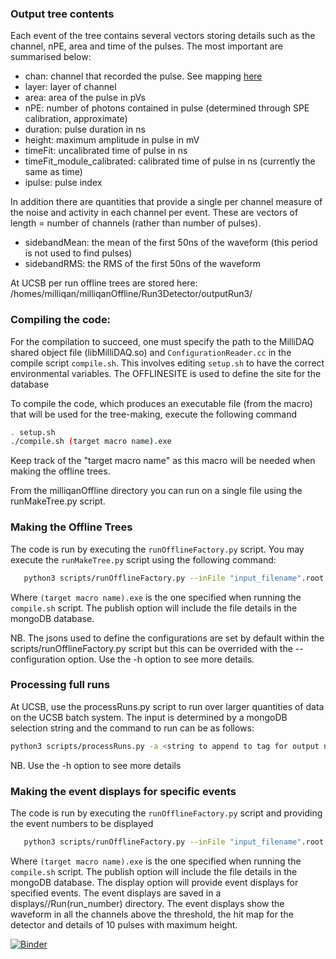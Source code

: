 ### Output tree contents

Each event of the tree contains several vectors storing details such as the channel, nPE, area and time of the pulses. The most important are summarised below:

- chan: channel that recorded the pulse. See mapping [here](https://github.com/milliQan-sw/milliqanOffline/files/10484641/channelMapping.pdf)
- layer: layer of channel 
- area: area of the pulse in pVs
- nPE: number of photons contained in pulse (determined through SPE calibration, approximate)
- duration: pulse duration in ns
- height: maximum amplitude in pulse in mV
- timeFit: uncalibrated time of pulse in ns
- timeFit_module_calibrated: calibrated time of pulse in ns (currently the same as time)
- ipulse: pulse index

In addition there are quantities that provide a single per channel measure of the noise and activity in each channel per event. These are vectors of length = number of channels (rather than number of pulses).

- sidebandMean: the mean of the first 50ns of the waveform (this period is not used to find pulses)
- sidebandRMS: the RMS of the first 50ns of the waveform

At UCSB per run offline trees are stored here: /homes/milliqan/milliqanOffline/Run3Detector/outputRun3/

### Compiling the code:

For the compilation to succeed, one must specify the path to the MilliDAQ shared object file (libMilliDAQ.so) and `ConfigurationReader.cc` in the compile script 
`compile.sh`.
This involves editing `setup.sh` to have the correct environmental variables. The OFFLINESITE is used to define the site for the database

To compile the code, which produces an executable file (from the macro) that will be used for the tree-making, execute the following command

```bash
. setup.sh
./compile.sh (target macro name).exe

```

Keep track of the "target macro name" as this macro will be needed when making the offline trees.

From the milliqanOffline directory you can run on a single file using the runMakeTree.py script.
### Making the Offline Trees
The code is run by executing the `runOfflineFactory.py` script. You may execute the `runMakeTree.py` script using the following command:
```bash
   python3 scripts/runOfflineFactory.py --inFile "input_filename".root --outputFile "output_filename".root --exe ./(target macro name).exe (--publish) ...
```
Where `(target macro name).exe` is the one specified when running the `compile.sh` script. The publish option will include the file details in the mongoDB database.

NB. The jsons used to define the configurations are set by default within the scripts/runOfflineFactory.py script but this can be overrided with the --configuration option. Use the -h option to see more details.

### Processing full runs

At UCSB, use the processRuns.py script to run over larger quantities of data on the UCSB batch system. The input is determined by a mongoDB selection string and the command to run can be as follows:

```bash
python3 scripts/processRuns.py -a <string to append to tag for output naming> -s <selection string> -o <output directory>
```
 NB. Use the -h option to see more details

### Making the event displays for specific events
The code is run by executing the `runOfflineFactory.py` script and providing the event numbers to be displayed
```bash
   python3 scripts/runOfflineFactory.py --inFile "input_filename".root --outputFile "output_filename".root --exe ./(target macro name).exe (--publish) --display "event_number1" "event_number2"
```
Where `(target macro name).exe` is the one specified when running the `compile.sh` script. The publish option will include the file details in the mongoDB database. The display option will provide event displays for specified events. The event displays are saved in a displays//Run(run_number) directory.
The event displays show the waveform in all the channels above the threshold, the hit map for the detector and details of 10 pulses with maximum height.

[![Binder](https://mybinder.org/badge_logo.svg)](https://mybinder.org/v2/gh/carriganm95/milliqanOffline.git/tutorial?labpath=https%3A%2F%2Fgithub.com%2Fcarriganm95%2FmilliqanOffline%2Fblob%2Ftutorial%2FRun3Detector%2Fanalysis%2Ftutorial%2FMilliQanUprootTutorial.ipynb)


